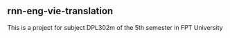 ## rnn-eng-vie-translation
This is a project for subject DPL302m of the 5th semester in FPT University
